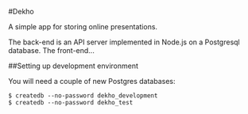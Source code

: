 #Dekho

A simple app for storing online presentations.

The back-end is an API server implemented in Node.js on a Postgresql
database. The front-end...


##Setting up development environment

You will need a couple of new Postgres databases:

    $ createdb --no-password dekho_development
    $ createdb --no-password dekho_test


